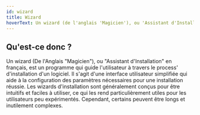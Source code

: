 ```yaml
---
id: wizard
title: Wizard
hoverText: Un wizard (de l'anglais 'Magicien'), ou 'Assistant d'Installation' en français, est un programme qui guide l'utilisateur à travers le process' d'installation d'un logiciel en fournissant des instructions simples et une interface conviviale pour suivre les étapes nécessaires à l'installation 
---
```


## Qu'est-ce donc ?

Un wizard (De l'Anglais "Magicien"), ou "Assistant d'Installation" en français, est un programme qui guide l'utilisateur à travers le process' d'installation d'un logiciel. Il s'agit d'une interface utilisateur simplifiée qui aide à la configuration des paramètres nécessaires pour une installation réussie. Les wizards d'installation sont généralement conçus pour être intuitifs et faciles à utiliser, ce qui les rend particulièrement utiles pour les utilisateurs peu expérimentés. Cependant, certains peuvent être longs et inutilement complexes. 